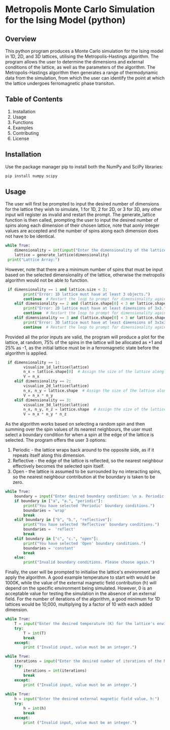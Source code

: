 # Metropolis Monte Carlo Simulation for the Ising Model (python)
## Overview
This python program produces a Monte Carlo simulation for the Ising model in 1D, 2D, and 3D lattices, utilising the Metropolis-Hastings algorithm. The program allows the user to determine the dimensions and external conditions of the lattice, as well as the parameters of the algorithm. The Metropolis-Hastings algorithm then generates a range of thermodynamic data from the simulation, from which the user can identify the point at which the lattice undergoes ferromagnetic phase transiton.

## Table of Contents
1. Installation
2. Usage
3. Functions
4. Examples
5. Contributing
6. License

## Installation 
Use the package manager pip to install both the NumPy and SciPy libraries:
```bash
pip install numpy scipy
```
## Usage
The user will first be prompted to input the desired number of dimensions for the lattice they wish to simulate, 1 for 1D, 2 for 2D, or 3 for 3D, any other input will register as invalid and restart the prompt. The generate_lattice function is then called, prompting the user to input the desired number of spins along each dimension of their chosen lattice, note that aonly integer values are accepted and the number of spins along each dimension does not have to be identical. 
```python
while True:
    dimensionality = int(input("Enter the dimensionality of the lattice (1 for 1D, 2 for 2D, 3 for 3D): "))
    lattice = generate_lattice(dimensionality)
 print("Lattice Array:")
```
However, note that there are a minimum number of spins that must be input based on the selected dimensionality of the lattice, otherwise the metropolis algorithm would not be able to function.

```python
 if dimensionality == 1 and lattice.size < 3:
        print("Error: 1D lattice must have at least 3 objects.")
        continue  # Restart the loop to prompt for dimensionality again
    elif dimensionality == 2 and (lattice.shape[0] < 3 or lattice.shape[1] < 3):
        print("Error: 2D lattice must have at least dimensions of 3x3.")
        continue  # Restart the loop to prompt for dimensionality again
    elif dimensionality == 3 and (lattice.shape[0] < 3 or lattice.shape[1] < 3 or lattice.shape[2] < 3):
        print("Error: 3D lattice must have at least dimensions of 3x3x3.")
        continue  # Restart the loop to prompt for dimensionality again
```
Provided all the prior inputs are valid, the program will produce a plot for the lattice, at random, 75% of the spins in the lattice will be allocated as +1 and 25% as -1, as the initial lattice must be in a ferromagnetic state before the algorithm is applied.

```python
 if dimensionality == 1: 
        visualize_1d_lattice(lattice)
        n_x = lattice.shape[0]  # Assign the size of the lattice along the first dimension to n_x
        V = n_x
    elif dimensionality == 2:
        visualize_2d_lattice(lattice)
        n_x, n_y = lattice.shape  # Assign the size of the lattice along the first and second dimensions to n_x and n_y
        V = n_x * n_y
    elif dimensionality == 3:
        visualize_3d_lattice(lattice)
        n_x, n_y, n_z = lattice.shape  # Assign the size of the lattice along the three dimensions to n_x, n_y, and n_z
        V = n_x * n_y * n_z
```

As the algorithm works based on selecting a random spin and then summing over the spin values of its nearest neighbours, the user must select a boundary condition for when a spin at the edge of the lattice is selected. The program offers the user 3 options:

 1. Periodic - the lattice wraps back around to the opposite side, as if it repeats itself along this dimension.
 2. Reflective - the edge of the lattice is reflected, so the nearest neighbour effectively becomes the selected spin itself.
 3. Open - the lattice is assumed to be surrounded by no interacting spins, so the nearest neighbour contribution at the boundary is taken to be zero.

```python
while True: 
    boundary = input("Enter desired boundary condition: \n a. Periodic \n b. Reflective \n c. Open \n ").strip().lower()
    if boundary in ["a", "a.", "periodic"]:
        print("You have selected 'Periodic' boundary conditions.")
        boundaries = 'wrap'
        break
    elif boundary in ["b", "b.", "reflective"]:
        print("You have selected 'Reflective' boundary conditions.")
        boundaries =  'reflect'
        break
    elif boundary in ["c", "c.", "open"]:
        print("You have selected 'Open' boundary conditions.")
        boundaries = 'constant'
        break
    else:
        print("Invalid boundary conditions. Please choose again.")
```

Finally, the user will be prompted to initialise the lattice's environment and apply the algorithm. A good example temperature to start with would be 1000K, while the value of the external magnetic field contribution (h) will depend on the specific environment being simulated. However, 0 is an acceptable value for testing the simulation in the absence of an external field. For the number of iterations of the algorithm, a good minimum for 1D lattices would be 10,000, multiplying by a factor of 10 with each added dimension.

```python
while True:
    T = input("Enter the desired temperature (K) for the lattice's environment:")
    try: 
        T = int(T)
        break
    except:
        print ("Invalid input, value must be an integer.")

while True:
    iterations = input("Enter the desired number of iterations of the Metropolis algorithm:")
    try: 
        iterations = int(iterations)
        break
    except:
        print ("Invalid input, value must be an integer.")
        
while True:
    h = input("Enter the desired external magnetic field value, h:")
    try: 
        h = int(h)
        break
    except:
        print ("Invalid input, value must be an integer.")        

```
























